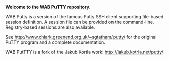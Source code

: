 **Welcome to the WAB PuTTY repository.**

WAB Putty is a version of the famous Putty SSH client supporting file-based session definition. A session file can be provided on the command-line. Registry-based sessions are also available.

See http://www.chiark.greenend.org.uk/~sgtatham/putty/ for the original PuTTY program and a complete documentation.

WAB PutTTY is a fork of the Jakub Kortla work: http://jakub.kotrla.net/putty/
